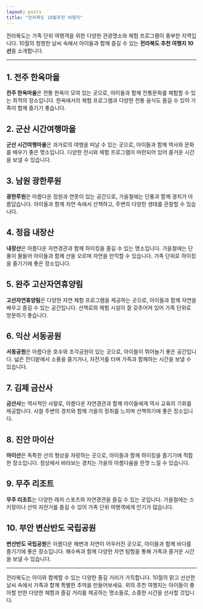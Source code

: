 ```yaml
---
layout: posts
title: "전라북도 10월추천 여행지"
---
```


전라북도는 가족 단위 여행객을 위한 다양한 관광명소와 체험 프로그램이 풍부한 지역입니다. 10월의 청명한 날씨 속에서 아이들과 함께 즐길 수 있는 **전라북도 추천 여행지 10선**을 소개합니다.

---

## 1. 전주 한옥마을
**전주 한옥마을**은 전통 한옥이 모여 있는 곳으로, 아이들과 함께 전통문화를 체험할 수 있는 최적의 장소입니다. 한옥에서의 체험 프로그램과 다양한 전통 음식도 즐길 수 있어 가족이 함께 즐기기 좋습니다.

## 2. 군산 시간여행마을
**군산 시간여행마을**은 과거로의 여행을 떠날 수 있는 곳으로, 아이들과 함께 역사와 문화를 배우기 좋은 명소입니다. 다양한 전시와 체험 프로그램이 마련되어 있어 즐거운 시간을 보낼 수 있습니다.

## 3. 남원 광한루원
**광한루원**은 아름다운 정원과 연못이 있는 공간으로, 가을철에는 단풍과 함께 경치가 아름답습니다. 아이들과 함께 자연 속에서 산책하고, 주변의 다양한 생태를 관찰할 수 있습니다.

## 4. 정읍 내장산
**내장산**은 아름다운 자연경관과 함께 하이킹을 즐길 수 있는 명소입니다. 가을철에는 단풍이 물들어 아이들과 함께 산을 오르며 자연을 만끽할 수 있습니다. 가족 단위로 하이킹을 즐기기에 좋은 장소입니다.

## 5. 완주 고산자연휴양림
**고산자연휴양림**은 다양한 자연 체험 프로그램을 제공하는 곳으로, 아이들과 함께 자연을 배우고 즐길 수 있는 공간입니다. 산책로와 체험 시설이 잘 갖추어져 있어 가족 단위로 방문하기 좋습니다.

## 6. 익산 서동공원
**서동공원**은 아름다운 호수와 조각공원이 있는 곳으로, 아이들이 뛰어놀기 좋은 공간입니다. 넓은 잔디밭에서 소풍을 즐기거나, 자전거를 타며 가족과 함께하는 시간을 보낼 수 있습니다.

## 7. 김제 금산사
**금산사**는 역사적인 사찰로, 아름다운 자연경관과 함께 아이들에게 역사 교육의 기회를 제공합니다. 사찰 주변의 경치와 함께 가을의 정취를 느끼며 산책하기에 좋은 장소입니다.

## 8. 진안 마이산
**마이산**은 독특한 산의 형상을 자랑하는 곳으로, 아이들과 함께 하이킹을 즐기기에 적합한 장소입니다. 정상에서 바라보는 경치는 가을의 아름다움을 한껏 느낄 수 있습니다.

## 9. 무주 리조트
**무주 리조트**는 다양한 레저 스포츠와 자연경관을 즐길 수 있는 곳입니다. 가을철에는 스키장이나 산악 자전거를 즐길 수 있어 가족 단위 여행객에게 인기가 많습니다.

## 10. 부안 변산반도 국립공원
**변산반도 국립공원**은 아름다운 해변과 자연이 어우러진 곳으로, 아이들과 함께 바다를 즐기기에 좋은 장소입니다. 해수욕과 함께 다양한 자연 탐험을 통해 가족과 즐거운 시간을 보낼 수 있습니다.

---

전라북도는 아이와 함께할 수 있는 다양한 즐길 거리가 가득합니다. 10월의 맑고 선선한 날씨 속에서 가족과 함께 특별한 추억을 만들어보세요. 위의 추천 여행지는 아이들이 좋아할 만한 다양한 체험과 즐길 거리를 제공하는 명소들로, 소중한 시간을 선사할 것입니다.
